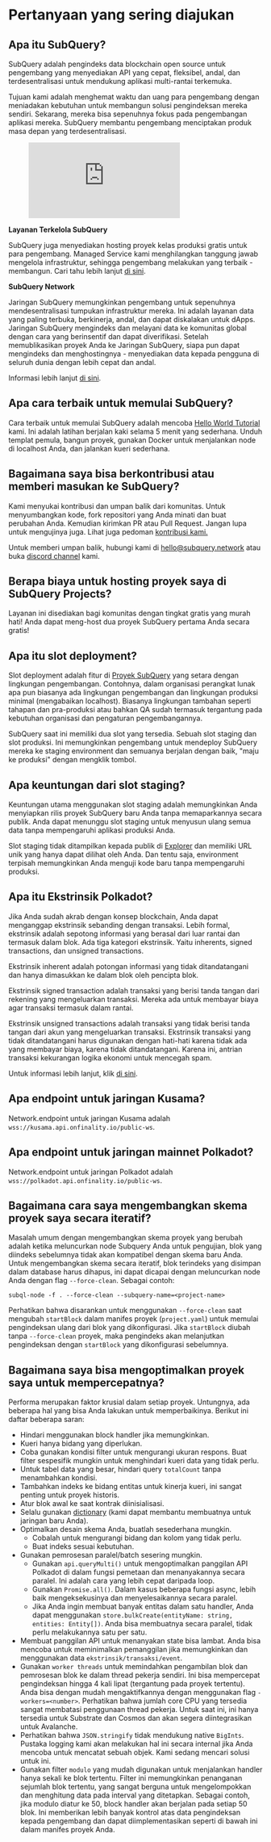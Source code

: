 # Pertanyaan yang sering diajukan

## Apa itu SubQuery?

SubQuery adalah pengindeks data blockchain open source untuk pengembang yang menyediakan API yang cepat, fleksibel, andal, dan terdesentralisasi untuk mendukung aplikasi multi-rantai terkemuka.

Tujuan kami adalah menghemat waktu dan uang para pengembang dengan meniadakan kebutuhan untuk membangun solusi pengindeksan mereka sendiri. Sekarang, mereka bisa sepenuhnya fokus pada pengembangan aplikasi mereka. SubQuery membantu pengembang menciptakan produk masa depan yang terdesentralisasi.

<figure class="video_container">
<iframe src="https://www.youtube.com/embed/gCpVz_mkWdo" title="Memperkenalkan SubQuery Network" frameborder="0" allow="accelerometer; autoplay; clipboard-write; encrypted-media; gyroscope; picture-in-picture" allowfullscree="true"></iframe>
</figure>

**Layanan Terkelola SubQuery**

SubQuery juga menyediakan hosting proyek kelas produksi gratis untuk para pengembang. Managed Service kami menghilangkan tanggung jawab mengelola infrastruktur, sehingga pengembang melakukan yang terbaik - membangun. Cari tahu lebih lanjut [di sini](/run_publish/publish.md).

**SubQuery Network**

Jaringan SubQuery memungkinkan pengembang untuk sepenuhnya mendesentralisasi tumpukan infrastruktur mereka. Ini adalah layanan data yang paling terbuka, berkinerja, andal, dan dapat diskalakan untuk dApps. Jaringan SubQuery mengindeks dan melayani data ke komunitas global dengan cara yang berinsentif dan dapat diverifikasi.  Setelah memublikasikan proyek Anda ke Jaringan SubQuery, siapa pun dapat mengindeks dan menghostingnya - menyediakan data kepada pengguna di seluruh dunia dengan lebih cepat dan andal.

Informasi lebih lanjut [di sini](/subquery_network/introduction.md).

## Apa cara terbaik untuk memulai SubQuery?

Cara terbaik untuk memulai SubQuery adalah mencoba [Hello World Tutorial](/assets/pdf/Hello_World_Lab.pdf) kami. Ini adalah latihan berjalan kaki selama 5 menit yang sederhana. Unduh templat pemula, bangun proyek, gunakan Docker untuk menjalankan node di localhost Anda, dan jalankan kueri sederhana.

## Bagaimana saya bisa berkontribusi atau memberi masukan ke SubQuery?

Kami menyukai kontribusi dan umpan balik dari komunitas. Untuk menyumbangkan kode, fork repositori yang Anda minati dan buat perubahan Anda. Kemudian kirimkan PR atau Pull Request. Jangan lupa untuk mengujinya juga. Lihat juga pedoman <a href="http://localhost:8080/miscellaneous/contributing.html">kontribusi kami.</a>

Untuk memberi umpan balik, hubungi kami di hello@subquery.network atau buka [discord channel](https://discord.com/invite/78zg8aBSMG) kami.

## Berapa biaya untuk hosting proyek saya di SubQuery Projects?

Layanan ini disediakan bagi komunitas dengan tingkat gratis yang murah hati! Anda dapat meng-host dua proyek SubQuery pertama Anda secara gratis!

## Apa itu slot deployment?

Slot deployment adalah fitur di [Proyek SubQuery](https://project.subquery.network) yang setara dengan lingkungan pengembangan. Contohnya, dalam organisasi perangkat lunak apa pun biasanya ada lingkungan pengembangan dan lingkungan produksi minimal (mengabaikan localhost). Biasanya lingkungan tambahan seperti tahapan dan pra-produksi atau bahkan QA sudah termasuk tergantung pada kebutuhan organisasi dan pengaturan pengembangannya.

SubQuery saat ini memiliki dua slot yang tersedia. Sebuah slot staging dan slot produksi. Ini memungkinkan pengembang untuk mendeploy SubQuery mereka ke staging environment dan semuanya berjalan dengan baik, "maju ke produksi" dengan mengklik tombol.

## Apa keuntungan dari slot staging?

Keuntungan utama menggunakan slot staging adalah memungkinkan Anda menyiapkan rilis proyek SubQuery baru Anda tanpa memaparkannya secara publik. Anda dapat menunggu slot staging untuk menyusun ulang semua data tanpa mempengaruhi aplikasi produksi Anda.

Slot staging tidak ditampilkan kepada publik di [Explorer](https://explorer.subquery.network/) dan memiliki URL unik yang hanya dapat dilihat oleh Anda. Dan tentu saja, environment terpisah memungkinkan Anda menguji kode baru tanpa mempengaruhi produksi.

## Apa itu Ekstrinsik Polkadot?

Jika Anda sudah akrab dengan konsep blockchain, Anda dapat menganggap ekstrinsik sebanding dengan transaksi. Lebih formal, ekstrinsik adalah sepotong informasi yang berasal dari luar rantai dan termasuk dalam blok. Ada tiga kategori ekstrinsik. Yaitu inherents, signed transactions, dan unsigned transactions.

Ekstrinsik inherent adalah potongan informasi yang tidak ditandatangani dan hanya dimasukkan ke dalam blok oleh pencipta blok.

Ekstrinsik signed transaction adalah transaksi yang berisi tanda tangan dari rekening yang mengeluarkan transaksi. Mereka ada untuk membayar biaya agar transaksi termasuk dalam rantai.

Ekstrinsik unsigned transactions adalah transaksi yang tidak berisi tanda tangan dari akun yang mengeluarkan transaksi. Ekstrinsik transaksi yang tidak ditandatangani harus digunakan dengan hati-hati karena tidak ada yang membayar biaya, karena tidak ditandatangani. Karena ini, antrian transaksi kekurangan logika ekonomi untuk mencegah spam.

Untuk informasi lebih lanjut, klik [di sini](https://substrate.dev/docs/en/knowledgebase/learn-substrate/extrinsics).

## Apa endpoint untuk jaringan Kusama?

Network.endpoint untuk jaringan Kusama adalah `wss://kusama.api.onfinality.io/public-ws`.

## Apa endpoint untuk jaringan mainnet Polkadot?

Network.endpoint untuk jaringan Polkadot adalah `wss://polkadot.api.onfinality.io/public-ws`.

## Bagaimana cara saya mengembangkan skema proyek saya secara iteratif?

Masalah umum dengan mengembangkan skema proyek yang berubah adalah ketika meluncurkan node Subquery Anda untuk pengujian, blok yang diindeks sebelumnya tidak akan kompatibel dengan skema baru Anda. Untuk mengembangkan skema secara iteratif, blok terindeks yang disimpan dalam database harus dihapus, ini dapat dicapai dengan meluncurkan node Anda dengan flag `--force-clean`. Sebagai contoh:

```shell
subql-node -f . --force-clean --subquery-name=<project-name>
```

Perhatikan bahwa disarankan untuk menggunakan `--force-clean` saat mengubah `startBlock` dalam manifes proyek (`project.yaml`) untuk memulai pengindeksan ulang dari blok yang dikonfigurasi. Jika `startBlock` diubah tanpa `--force-clean` proyek, maka pengindeks akan melanjutkan pengindeksan dengan `startBlock` yang dikonfigurasi sebelumnya.


## Bagaimana saya bisa mengoptimalkan proyek saya untuk mempercepatnya?

Performa merupakan faktor krusial dalam setiap proyek. Untungnya, ada beberapa hal yang bisa Anda lakukan untuk memperbaikinya. Berikut ini daftar beberapa saran:

- Hindari menggunakan block handler jika memungkinkan.
- Kueri hanya bidang yang diperlukan.
- Coba gunakan kondisi filter untuk mengurangi ukuran respons. Buat filter sespesifik mungkin untuk menghindari kueri data yang tidak perlu.
- Untuk tabel data yang besar, hindari query `totalCount` tanpa menambahkan kondisi.
- Tambahkan indeks ke bidang entitas untuk kinerja kueri, ini sangat penting untuk proyek historis.
- Atur blok awal ke saat kontrak diinisialisasi.
- Selalu gunakan [dictionary](../tutorials_examples/dictionary.html#how-does-a-subquery-dictionary-work) (kami dapat membantu membuatnya untuk jaringan baru Anda).
- Optimalkan desain skema Anda, buatlah sesederhana mungkin.
    - Cobalah untuk mengurangi bidang dan kolom yang tidak perlu.
    - Buat indeks sesuai kebutuhan.
- Gunakan pemrosesan paralel/batch sesering mungkin.
    - Gunakan `api.queryMulti()` untuk mengoptimalkan panggilan API Polkadot di dalam fungsi pemetaan dan menanyakannya secara paralel. Ini adalah cara yang lebih cepat daripada loop.
    - Gunakan `Promise.all()`. Dalam kasus beberapa fungsi async, lebih baik mengeksekusinya dan menyelesaikannya secara paralel.
    - Jika Anda ingin membuat banyak entitas dalam satu handler, Anda dapat menggunakan `store.bulkCreate(entityName: string, entities: Entity[])`. Anda bisa membuatnya secara paralel, tidak perlu melakukannya satu per satu.
- Membuat panggilan API untuk menanyakan state bisa lambat. Anda bisa mencoba untuk meminimalkan pemanggilan jika memungkinkan dan menggunakan data `ekstrinsik/transaksi/event`.
- Gunakan `worker threads` untuk memindahkan pengambilan blok dan pemrosesan blok ke dalam thread pekerja sendiri. Ini bisa mempercepat pengindeksan hingga 4 kali lipat (tergantung pada proyek tertentu). Anda bisa dengan mudah mengaktifkannya dengan menggunakan flag `-workers=<number>`. Perhatikan bahwa jumlah core CPU yang tersedia sangat membatasi penggunaan thread pekerja. Untuk saat ini, ini hanya tersedia untuk Substrate dan Cosmos dan akan segera diintegrasikan untuk Avalanche.
- Perhatikan bahwa `JSON.stringify` tidak mendukung native `BigInts`. Pustaka logging kami akan melakukan hal ini secara internal jika Anda mencoba untuk mencatat sebuah objek. Kami sedang mencari solusi untuk ini.
- Gunakan filter `modulo` yang mudah digunakan untuk menjalankan handler hanya sekali ke blok tertentu. Filter ini memungkinkan penanganan sejumlah blok tertentu, yang sangat berguna untuk mengelompokkan dan menghitung data pada interval yang ditetapkan. Sebagai contoh, jika modulo diatur ke 50, block handler akan berjalan pada setiap 50 blok. Ini memberikan lebih banyak kontrol atas data pengindeksan kepada pengembang dan dapat diimplementasikan seperti di bawah ini dalam manifes proyek Anda.